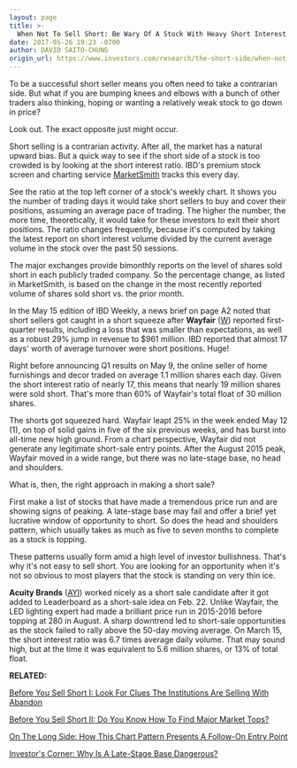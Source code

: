 ```yaml
---
layout: page
title: >-
  When Not To Sell Short: Be Wary Of A Stock With Heavy Short Interest
date: 2017-05-26 19:23 -0700
author: DAVID SAITO-CHUNG
origin_url: https://www.investors.com/research/the-short-side/when-not-to-sell-short-be-wary-of-a-stock-with-heavy-short-interest
---
```





To be a successful short seller means you often need to take a contrarian side. But what if you are bumping knees and elbows with a bunch of other traders also thinking, hoping or wanting a relatively weak stock to go down in price?


Look out. The exact opposite just might occur.


Short selling is a contrarian activity. After all, the market has a natural upward bias. But a quick way to see if the short side of a stock is too crowded is by looking at the short interest ratio. IBD's premium stock screen and charting service [MarketSmith](http://shop.investors.com/offer/splashresponsive.aspx?id=mssharpen-fixed&src=A012BF2) tracks this every day.


See the ratio at the top left corner of a stock's weekly chart. It shows you the number of trading days it would take short sellers to buy and cover their positions, assuming an average pace of trading. The higher the number, the more time, theoretically, it would take for these investors to exit their short positions. The ratio changes frequently, because it's computed by taking the latest report on short interest volume divided by the current average volume in the stock over the past 50 sessions.


The major exchanges provide bimonthly reports on the level of shares sold short in each publicly traded company. So the percentage change, as listed in MarketSmith, is based on the change in the most recently reported volume of shares sold short vs. the prior month.


In the May 15 edition of IBD Weekly, a news brief on page A2 noted that short sellers got caught in a short squeeze after **Wayfair** ([W](https://research.investors.com/quote.aspx?symbol=W)) reported first-quarter results, including a loss that was smaller than expectations, as well as a robust 29% jump in revenue to $961 million. IBD reported that almost 17 days' worth of average turnover were short positions. Huge!


Right before announcing Q1 results on May 9, the online seller of home furnishings and decor traded on average 1.1 million shares each day. Given the short interest ratio of nearly 17, this means that nearly 19 million shares were sold short. That's more than 60% of Wayfair's total float of 30 million shares.


The shorts got squeezed hard. Wayfair leapt 25% in the week ended May 12 (1), on top of solid gains in five of the six previous weeks, and has burst into all-time new high ground. From a chart perspective, Wayfair did not generate any legitimate short-sale entry points. After the August 2015 peak, Wayfair moved in a wide range, but there was no late-stage base, no head and shoulders.


What is, then, the right approach in making a short sale?


First make a list of stocks that have made a tremendous price run and are showing signs of peaking. A late-stage base may fail and offer a brief yet lucrative window of opportunity to short. So does the head and shoulders pattern, which usually takes as much as five to seven months to complete as a stock is topping.


These patterns usually form amid a high level of investor bullishness. That's why it's not easy to sell short. You are looking for an opportunity when it's not so obvious to most players that the stock is standing on very thin ice.


**Acuity Brands** ([AYI](https://research.investors.com/quote.aspx?symbol=AYI)) worked nicely as a short sale candidate after it got added to Leaderboard as a short-sale idea on Feb. 22. Unlike Wayfair, the LED lighting expert had made a brilliant price run in 2015-2016 before topping at 280 in August. A sharp downtrend led to short-sale opportunities as the stock failed to rally above the 50-day moving average. On March 15, the short interest ratio was 6.7 times average daily volume. That may sound high, but at the time it was equivalent to 5.6 million shares, or 13% of total float.


**RELATED:**


[Before You Sell Short I: Look For Clues The Institutions Are Selling With Abandon](https://www.investors.com/research/the-short-side/before-selling-short-find-clues-that-institutions-are-selling-with-abandon/)


[Before You Sell Short II: Do You Know How To Find Major Market Tops?](https://www.investors.com/how-to-invest/investors-corner/how-do-you-spot-a-major-market-top-easy-look-for-heavy-distribution/)


[On The Long Side: How This Chart Pattern Presents A Follow-On Entry Point](https://www.investors.com/how-to-invest/investors-corner/how-the-3-weeks-tight-pattern-gives-you-an-extra-buy-point/)


[Investor's Corner: Why Is A Late-Stage Base Dangerous?](https://www.investors.com/how-to-invest/investors-corner/this-medical-hot-rod-peaked-in-2008-after-5-bases-can-it-lead-stocks-again/)




